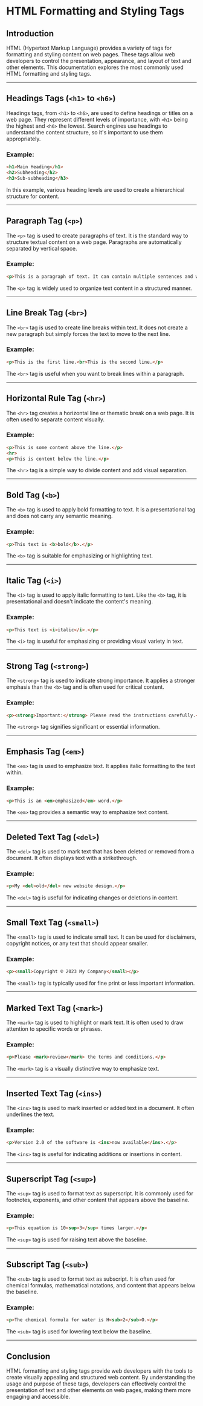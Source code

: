 # HTML Formatting and Styling Tags

## Introduction

HTML (Hypertext Markup Language) provides a variety of tags for formatting and styling content on web pages. These tags allow web developers to control the presentation, appearance, and layout of text and other elements. This documentation explores the most commonly used HTML formatting and styling tags.

---

## Headings Tags (`<h1>` to `<h6>`)

Headings tags, from `<h1>` to `<h6>`, are used to define headings or titles on a web page. They represent different levels of importance, with `<h1>` being the highest and `<h6>` the lowest. Search engines use headings to understand the content structure, so it's important to use them appropriately.

### Example:

```html
<h1>Main Heading</h1>
<h2>Subheading</h2>
<h3>Sub-subheading</h3>
```

In this example, various heading levels are used to create a hierarchical structure for content.

---

## Paragraph Tag (`<p>`)

The `<p>` tag is used to create paragraphs of text. It is the standard way to structure textual content on a web page. Paragraphs are automatically separated by vertical space.

### Example:

```html
<p>This is a paragraph of text. It can contain multiple sentences and wraps text as needed.</p>
```

The `<p>` tag is widely used to organize text content in a structured manner.

---

## Line Break Tag (`<br>`)

The `<br>` tag is used to create line breaks within text. It does not create a new paragraph but simply forces the text to move to the next line.

### Example:

```html
<p>This is the first line.<br>This is the second line.</p>
```

The `<br>` tag is useful when you want to break lines within a paragraph.

---

## Horizontal Rule Tag (`<hr>`)

The `<hr>` tag creates a horizontal line or thematic break on a web page. It is often used to separate content visually.

### Example:

```html
<p>This is some content above the line.</p>
<hr>
<p>This is content below the line.</p>
```

The `<hr>` tag is a simple way to divide content and add visual separation.

---

## Bold Tag (`<b>`)

The `<b>` tag is used to apply bold formatting to text. It is a presentational tag and does not carry any semantic meaning.

### Example:

```html
<p>This text is <b>bold</b>.</p>
```

The `<b>` tag is suitable for emphasizing or highlighting text.

---

## Italic Tag (`<i>`)

The `<i>` tag is used to apply italic formatting to text. Like the `<b>` tag, it is presentational and doesn't indicate the content's meaning.

### Example:

```html
<p>This text is <i>italic</i>.</p>
```

The `<i>` tag is useful for emphasizing or providing visual variety in text.

---

## Strong Tag (`<strong>`)

The `<strong>` tag is used to indicate strong importance. It applies a stronger emphasis than the `<b>` tag and is often used for critical content.

### Example:

```html
<p><strong>Important:</strong> Please read the instructions carefully.</p>
```

The `<strong>` tag signifies significant or essential information.

---

## Emphasis Tag (`<em>`)

The `<em>` tag is used to emphasize text. It applies italic formatting to the text within.

### Example:

```html
<p>This is an <em>emphasized</em> word.</p>
```

The `<em>` tag provides a semantic way to emphasize text content.

---

## Deleted Text Tag (`<del>`)

The `<del>` tag is used to mark text that has been deleted or removed from a document. It often displays text with a strikethrough.

### Example:

```html
<p>My <del>old</del> new website design.</p>
```

The `<del>` tag is useful for indicating changes or deletions in content.

---

## Small Text Tag (`<small>`)

The `<small>` tag is used to indicate small text. It can be used for disclaimers, copyright notices, or any text that should appear smaller.

### Example:

```html
<p><small>Copyright © 2023 My Company</small></p>
```

The `<small>` tag is typically used for fine print or less important information.

---

## Marked Text Tag (`<mark>`)

The `<mark>` tag is used to highlight or mark text. It is often used to draw attention to specific words or phrases.

### Example:

```html
<p>Please <mark>review</mark> the terms and conditions.</p>
```

The `<mark>` tag is a visually distinctive way to emphasize text.

---

## Inserted Text Tag (`<ins>`)

The `<ins>` tag is used to mark inserted or added text in a document. It often underlines the text.

### Example:

```html
<p>Version 2.0 of the software is <ins>now available</ins>.</p>
```

The `<ins>` tag is useful for indicating additions or insertions in content.

---

## Superscript Tag (`<sup>`)

The `<sup>` tag is used to format text as superscript. It is commonly used for footnotes, exponents, and other content that appears above the baseline.

### Example:

```html
<p>This equation is 10<sup>3</sup> times larger.</p>
```

The `<sup>` tag is used for raising text above the baseline.

---

## Subscript Tag (`<sub>`)

The `<sub>` tag is used to format text as subscript. It is often used for chemical formulas, mathematical notations, and content that appears below the baseline.

### Example:

```html
<p>The chemical formula for water is H<sub>2</sub>O.</p>
```

The `<sub>` tag is used for lowering text below the baseline.

---

## Conclusion

HTML formatting and styling tags provide web developers with the tools to create visually appealing and structured web content. By understanding the usage and purpose of these tags, developers can effectively control the presentation of text and other elements on web pages, making them more engaging and accessible.
